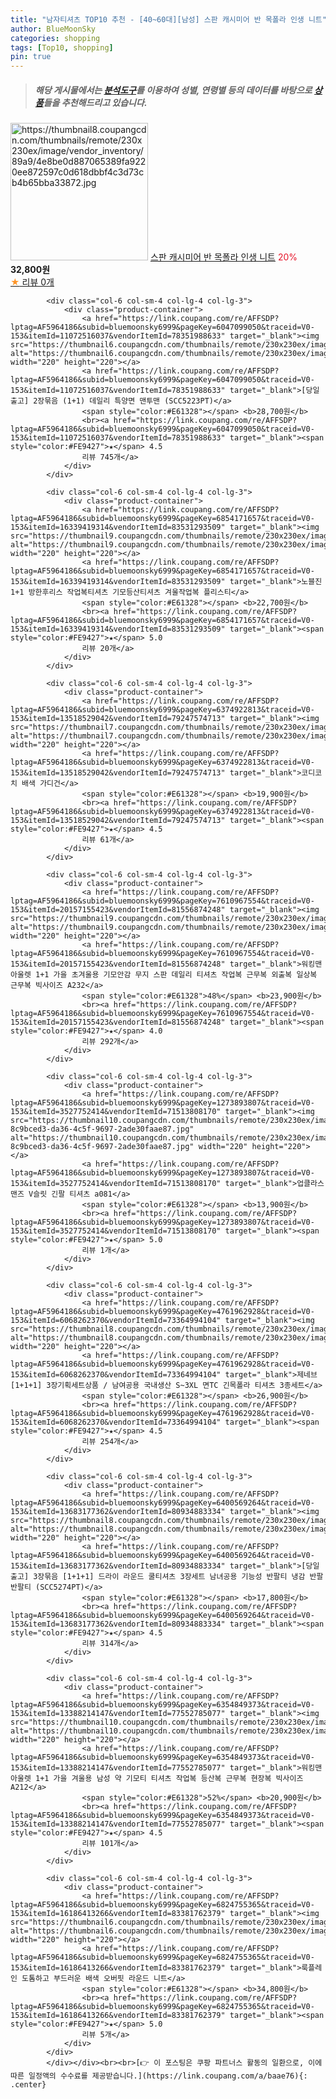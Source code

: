```yaml
---
title: "남자티셔츠 TOP10 추천 - [40~60대][남성] 스판 캐시미어 반 목폴라 인생 니트"
author: BlueMoonSky
categories: shopping
tags: [Top10, shopping]
pin: true
---
```


> ##### 해당 게시물에서는 [**분석도구**](https://itemscout.io/)를 이용하여 **성별**, **연령별** 등의 데이터를 바탕으로 [**상품**](https://link.coupang.com/a/baae76)들을 추천해드리고 있습니다.
<div class="container"><div class="row">
            <div class="col-6 col-sm-4 col-lg-4 col-lg-3">
                <div class="product-container">
                    <a href="https://link.coupang.com/re/AFFSDP?lptag=AF5964186&subid=bluemoonsky6999&pageKey=1152545916&traceid=V0-153&itemId=2140835354&vendorItemId=70159346766" target="_blank"><img src="https://thumbnail8.coupangcdn.com/thumbnails/remote/230x230ex/image/vendor_inventory/89a9/4e8be0d887065389fa9220ee872597c0d618dbbf4c3d73cb4b65bba33872.jpg" alt="https://thumbnail8.coupangcdn.com/thumbnails/remote/230x230ex/image/vendor_inventory/89a9/4e8be0d887065389fa9220ee872597c0d618dbbf4c3d73cb4b65bba33872.jpg" width="220" height="220"></a>
                    <a href="https://link.coupang.com/re/AFFSDP?lptag=AF5964186&subid=bluemoonsky6999&pageKey=1152545916&traceid=V0-153&itemId=2140835354&vendorItemId=70159346766" target="_blank">스판 캐시미어 반 목폴라 인생 니트</a>
                    <span style="color:#E61328">20%</span> <b>32,800원</b>
                    <br><a href="https://link.coupang.com/re/AFFSDP?lptag=AF5964186&subid=bluemoonsky6999&pageKey=1152545916&traceid=V0-153&itemId=2140835354&vendorItemId=70159346766" target="_blank"><span style="color:#FE9427">★</span> 
                    리뷰 0개</a>
                </div>
            </div>
            
            <div class="col-6 col-sm-4 col-lg-4 col-lg-3">
                <div class="product-container">
                    <a href="https://link.coupang.com/re/AFFSDP?lptag=AF5964186&subid=bluemoonsky6999&pageKey=6047099050&traceid=V0-153&itemId=11072516037&vendorItemId=78351988633" target="_blank"><img src="https://thumbnail6.coupangcdn.com/thumbnails/remote/230x230ex/image/vendor_inventory/3ee0/503d6b99235962bd26f8d6a175dd72b74ec94bcac5a51dd6e2c9c3f6473f.jpg" alt="https://thumbnail6.coupangcdn.com/thumbnails/remote/230x230ex/image/vendor_inventory/3ee0/503d6b99235962bd26f8d6a175dd72b74ec94bcac5a51dd6e2c9c3f6473f.jpg" width="220" height="220"></a>
                    <a href="https://link.coupang.com/re/AFFSDP?lptag=AF5964186&subid=bluemoonsky6999&pageKey=6047099050&traceid=V0-153&itemId=11072516037&vendorItemId=78351988633" target="_blank">[당일출고] 2장묶음 (1+1) 데일리 특양면 맨투맨 (SCC5223PT)</a>
                    <span style="color:#E61328"></span> <b>28,700원</b>
                    <br><a href="https://link.coupang.com/re/AFFSDP?lptag=AF5964186&subid=bluemoonsky6999&pageKey=6047099050&traceid=V0-153&itemId=11072516037&vendorItemId=78351988633" target="_blank"><span style="color:#FE9427">★</span> 4.5
                    리뷰 745개</a>
                </div>
            </div>
            
            <div class="col-6 col-sm-4 col-lg-4 col-lg-3">
                <div class="product-container">
                    <a href="https://link.coupang.com/re/AFFSDP?lptag=AF5964186&subid=bluemoonsky6999&pageKey=6854171657&traceid=V0-153&itemId=16339419314&vendorItemId=83531293509" target="_blank"><img src="https://thumbnail9.coupangcdn.com/thumbnails/remote/230x230ex/image/vendor_inventory/699e/14972607ef6a33db12808605eb78163b348312c1d9fe5f2240b334483355.jpg" alt="https://thumbnail9.coupangcdn.com/thumbnails/remote/230x230ex/image/vendor_inventory/699e/14972607ef6a33db12808605eb78163b348312c1d9fe5f2240b334483355.jpg" width="220" height="220"></a>
                    <a href="https://link.coupang.com/re/AFFSDP?lptag=AF5964186&subid=bluemoonsky6999&pageKey=6854171657&traceid=V0-153&itemId=16339419314&vendorItemId=83531293509" target="_blank">노블진 1+1 방한후리스 작업복티셔츠 기모등산티셔츠 겨울작업복 플리스티</a>
                    <span style="color:#E61328"></span> <b>22,700원</b>
                    <br><a href="https://link.coupang.com/re/AFFSDP?lptag=AF5964186&subid=bluemoonsky6999&pageKey=6854171657&traceid=V0-153&itemId=16339419314&vendorItemId=83531293509" target="_blank"><span style="color:#FE9427">★</span> 5.0
                    리뷰 20개</a>
                </div>
            </div>
            
            <div class="col-6 col-sm-4 col-lg-4 col-lg-3">
                <div class="product-container">
                    <a href="https://link.coupang.com/re/AFFSDP?lptag=AF5964186&subid=bluemoonsky6999&pageKey=6374922813&traceid=V0-153&itemId=13518529042&vendorItemId=79247574713" target="_blank"><img src="https://thumbnail7.coupangcdn.com/thumbnails/remote/230x230ex/image/vendor_inventory/b2d7/9c73a2f42c1da8e080735d6d9f23cebb4b28ab82dd5bcf9c8ce35d590ac1.jpg" alt="https://thumbnail7.coupangcdn.com/thumbnails/remote/230x230ex/image/vendor_inventory/b2d7/9c73a2f42c1da8e080735d6d9f23cebb4b28ab82dd5bcf9c8ce35d590ac1.jpg" width="220" height="220"></a>
                    <a href="https://link.coupang.com/re/AFFSDP?lptag=AF5964186&subid=bluemoonsky6999&pageKey=6374922813&traceid=V0-153&itemId=13518529042&vendorItemId=79247574713" target="_blank">코디코치 배색 가디건</a>
                    <span style="color:#E61328"></span> <b>19,900원</b>
                    <br><a href="https://link.coupang.com/re/AFFSDP?lptag=AF5964186&subid=bluemoonsky6999&pageKey=6374922813&traceid=V0-153&itemId=13518529042&vendorItemId=79247574713" target="_blank"><span style="color:#FE9427">★</span> 4.5
                    리뷰 61개</a>
                </div>
            </div>
            
            <div class="col-6 col-sm-4 col-lg-4 col-lg-3">
                <div class="product-container">
                    <a href="https://link.coupang.com/re/AFFSDP?lptag=AF5964186&subid=bluemoonsky6999&pageKey=7610967554&traceid=V0-153&itemId=20157155423&vendorItemId=81556874248" target="_blank"><img src="https://thumbnail9.coupangcdn.com/thumbnails/remote/230x230ex/image/vendor_inventory/d54e/ae547d4d59388d9fba77ac026a8e04c580c2de6482a33bb517377d1eae75.jpg" alt="https://thumbnail9.coupangcdn.com/thumbnails/remote/230x230ex/image/vendor_inventory/d54e/ae547d4d59388d9fba77ac026a8e04c580c2de6482a33bb517377d1eae75.jpg" width="220" height="220"></a>
                    <a href="https://link.coupang.com/re/AFFSDP?lptag=AF5964186&subid=bluemoonsky6999&pageKey=7610967554&traceid=V0-153&itemId=20157155423&vendorItemId=81556874248" target="_blank">워킹맨 아울렛 1+1 가을 초겨울용 기모안감 무지 스판 데일리 티셔츠 작업복 근무복 외출복 일상복 근무복 빅사이즈 A232</a>
                    <span style="color:#E61328">48%</span> <b>23,900원</b>
                    <br><a href="https://link.coupang.com/re/AFFSDP?lptag=AF5964186&subid=bluemoonsky6999&pageKey=7610967554&traceid=V0-153&itemId=20157155423&vendorItemId=81556874248" target="_blank"><span style="color:#FE9427">★</span> 4.0
                    리뷰 292개</a>
                </div>
            </div>
            
            <div class="col-6 col-sm-4 col-lg-4 col-lg-3">
                <div class="product-container">
                    <a href="https://link.coupang.com/re/AFFSDP?lptag=AF5964186&subid=bluemoonsky6999&pageKey=1273893807&traceid=V0-153&itemId=3527752414&vendorItemId=71513808170" target="_blank"><img src="https://thumbnail10.coupangcdn.com/thumbnails/remote/230x230ex/image/retail/images/1758775838826913-8c9bced3-da36-4c5f-9697-2ade30faae87.jpg" alt="https://thumbnail10.coupangcdn.com/thumbnails/remote/230x230ex/image/retail/images/1758775838826913-8c9bced3-da36-4c5f-9697-2ade30faae87.jpg" width="220" height="220"></a>
                    <a href="https://link.coupang.com/re/AFFSDP?lptag=AF5964186&subid=bluemoonsky6999&pageKey=1273893807&traceid=V0-153&itemId=3527752414&vendorItemId=71513808170" target="_blank">업클라스 맨즈 V슬릿 긴팔 티셔츠 a081</a>
                    <span style="color:#E61328"></span> <b>13,900원</b>
                    <br><a href="https://link.coupang.com/re/AFFSDP?lptag=AF5964186&subid=bluemoonsky6999&pageKey=1273893807&traceid=V0-153&itemId=3527752414&vendorItemId=71513808170" target="_blank"><span style="color:#FE9427">★</span> 5.0
                    리뷰 1개</a>
                </div>
            </div>
            
            <div class="col-6 col-sm-4 col-lg-4 col-lg-3">
                <div class="product-container">
                    <a href="https://link.coupang.com/re/AFFSDP?lptag=AF5964186&subid=bluemoonsky6999&pageKey=4761962928&traceid=V0-153&itemId=6068262370&vendorItemId=73364994104" target="_blank"><img src="https://thumbnail8.coupangcdn.com/thumbnails/remote/230x230ex/image/vendor_inventory/785c/bf9ffdf42aaec2b3d365d8a81ae9bc30cf9827cfcd4a37a4dfd5bb39c6ea.jpg" alt="https://thumbnail8.coupangcdn.com/thumbnails/remote/230x230ex/image/vendor_inventory/785c/bf9ffdf42aaec2b3d365d8a81ae9bc30cf9827cfcd4a37a4dfd5bb39c6ea.jpg" width="220" height="220"></a>
                    <a href="https://link.coupang.com/re/AFFSDP?lptag=AF5964186&subid=bluemoonsky6999&pageKey=4761962928&traceid=V0-153&itemId=6068262370&vendorItemId=73364994104" target="_blank">제네브 [1+1+1] 3장기획세트상품 / 남여공용 국내생산 S~3XL 면TC 긴목폴라 티셔츠 3종세트</a>
                    <span style="color:#E61328"></span> <b>26,900원</b>
                    <br><a href="https://link.coupang.com/re/AFFSDP?lptag=AF5964186&subid=bluemoonsky6999&pageKey=4761962928&traceid=V0-153&itemId=6068262370&vendorItemId=73364994104" target="_blank"><span style="color:#FE9427">★</span> 4.5
                    리뷰 254개</a>
                </div>
            </div>
            
            <div class="col-6 col-sm-4 col-lg-4 col-lg-3">
                <div class="product-container">
                    <a href="https://link.coupang.com/re/AFFSDP?lptag=AF5964186&subid=bluemoonsky6999&pageKey=6400569264&traceid=V0-153&itemId=13683177362&vendorItemId=80934883334" target="_blank"><img src="https://thumbnail8.coupangcdn.com/thumbnails/remote/230x230ex/image/vendor_inventory/4014/c6bd7d0f4d38700aa45f483235583a6ff4fed63887b6b6a17abb4509de07.jpg" alt="https://thumbnail8.coupangcdn.com/thumbnails/remote/230x230ex/image/vendor_inventory/4014/c6bd7d0f4d38700aa45f483235583a6ff4fed63887b6b6a17abb4509de07.jpg" width="220" height="220"></a>
                    <a href="https://link.coupang.com/re/AFFSDP?lptag=AF5964186&subid=bluemoonsky6999&pageKey=6400569264&traceid=V0-153&itemId=13683177362&vendorItemId=80934883334" target="_blank">[당일출고] 3장묶음 [1+1+1] 드라이 라운드 쿨티셔츠 3장세트 남녀공용 기능성 반팔티 냉감 반팔 반팔티 (SCC5274PT)</a>
                    <span style="color:#E61328"></span> <b>17,800원</b>
                    <br><a href="https://link.coupang.com/re/AFFSDP?lptag=AF5964186&subid=bluemoonsky6999&pageKey=6400569264&traceid=V0-153&itemId=13683177362&vendorItemId=80934883334" target="_blank"><span style="color:#FE9427">★</span> 4.5
                    리뷰 314개</a>
                </div>
            </div>
            
            <div class="col-6 col-sm-4 col-lg-4 col-lg-3">
                <div class="product-container">
                    <a href="https://link.coupang.com/re/AFFSDP?lptag=AF5964186&subid=bluemoonsky6999&pageKey=6354849373&traceid=V0-153&itemId=13388214147&vendorItemId=77552785077" target="_blank"><img src="https://thumbnail10.coupangcdn.com/thumbnails/remote/230x230ex/image/vendor_inventory/d704/abce77ff3b6456549125b23b0e6f99fb09a6b149311d0e8f71a86729a142.jpg" alt="https://thumbnail10.coupangcdn.com/thumbnails/remote/230x230ex/image/vendor_inventory/d704/abce77ff3b6456549125b23b0e6f99fb09a6b149311d0e8f71a86729a142.jpg" width="220" height="220"></a>
                    <a href="https://link.coupang.com/re/AFFSDP?lptag=AF5964186&subid=bluemoonsky6999&pageKey=6354849373&traceid=V0-153&itemId=13388214147&vendorItemId=77552785077" target="_blank">워킹맨 아울렛 1+1 가을 겨울용 남성 약 기모티 티셔츠 작업복 등산복 근무복 현장복 빅사이즈 A212</a>
                    <span style="color:#E61328">52%</span> <b>20,900원</b>
                    <br><a href="https://link.coupang.com/re/AFFSDP?lptag=AF5964186&subid=bluemoonsky6999&pageKey=6354849373&traceid=V0-153&itemId=13388214147&vendorItemId=77552785077" target="_blank"><span style="color:#FE9427">★</span> 4.5
                    리뷰 101개</a>
                </div>
            </div>
            
            <div class="col-6 col-sm-4 col-lg-4 col-lg-3">
                <div class="product-container">
                    <a href="https://link.coupang.com/re/AFFSDP?lptag=AF5964186&subid=bluemoonsky6999&pageKey=6824755365&traceid=V0-153&itemId=16186413266&vendorItemId=83381762379" target="_blank"><img src="https://thumbnail6.coupangcdn.com/thumbnails/remote/230x230ex/image/vendor_inventory/5c5d/d6b43b3e217850ca2e4fcf45c9243d0889ce8a34f40e4943649a238de31e.jpg" alt="https://thumbnail6.coupangcdn.com/thumbnails/remote/230x230ex/image/vendor_inventory/5c5d/d6b43b3e217850ca2e4fcf45c9243d0889ce8a34f40e4943649a238de31e.jpg" width="220" height="220"></a>
                    <a href="https://link.coupang.com/re/AFFSDP?lptag=AF5964186&subid=bluemoonsky6999&pageKey=6824755365&traceid=V0-153&itemId=16186413266&vendorItemId=83381762379" target="_blank">룩플레인 도톰하고 부드러운 배색 오버핏 라운드 니트</a>
                    <span style="color:#E61328"></span> <b>34,800원</b>
                    <br><a href="https://link.coupang.com/re/AFFSDP?lptag=AF5964186&subid=bluemoonsky6999&pageKey=6824755365&traceid=V0-153&itemId=16186413266&vendorItemId=83381762379" target="_blank"><span style="color:#FE9427">★</span> 5.0
                    리뷰 5개</a>
                </div>
            </div>
            </div></div><br><br>[👉 이 포스팅은 쿠팡 파트너스 활동의 일환으로, 이에 따른 일정액의 수수료를 제공받습니다.](https://link.coupang.com/a/baae76){: .center}